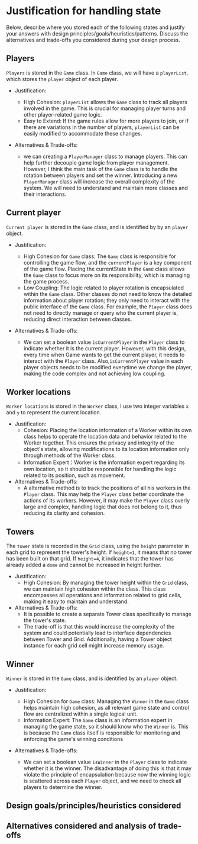 # Justification for handling state
Below, describe where you stored each of the following states and justify your answers with design principles/goals/heuristics/patterns. Discuss the alternatives and trade-offs you considered during your design process.

## Players
`Players` is stored in the `Game` class. In `Game` class, we will have a `playerList`, which stores the `player` object of each player.

- Justification:
    - High Cohesion: `playerList` allows the `Game` class to track all players involved in the game. This is crucial for managing player turns and other player-related game logic.
    - Easy to Extend: If the game rules allow for more players to join, or if there are variations in the number of players, `playerList` can be easily modified to accommodate these changes.

- Alternatives & Trade-offs:
    - we can creating a `PlayerManager` class to manage players. This can help further decouple game logic from player management. However, I think the main task of the `Game` class is to handle the rotation between players and set the winner. Introducing a new `PlayerManager` class will increase the overall complexity of the system. We will need to understand and maintain more classes and their interactions.


## Current player
`Current player` is stored in the `Game` class, and is identified by by an `player` object.

- Justification:  
    - High Cohesion for `Game` class: The `Game` class is responsible for controlling the game flow, and the `currentPlayer` is a key component of the game flow. Placing the currentState in the `Gam`e class allows the `Game` class to focus more on its responsibility, which is managing the game process.
    - Low Coupling: The logic related to player rotation is encapsulated within the `Game` class. Other classes do not need to know the detailed information about player rotation; they only need to interact with the public interface of the `Game` class. For example, the `Player` class does not need to directly manage or query who the current player is, reducing direct interaction between classes.

- Alternatives & Trade-offs:
    - We can set a boolean value `isCurrentPlayer` in the `Player` class to indicate whether it is the current player. However, with this design, every time when Game wants to get the current player, it needs to interact with the `Player` class. Also,`isCurrentPlayer` value in each player objects needs to be modified everytime we change the player, making the code complex and not achieving low coupling.

## Worker locations
`Worker locations` is stored in the `Worker` class, I use two integer variables `x` and `y` to represent the current location.

- Justification: 
    - Cohesion: Placing the location information of a Worker within its own class helps to operate the location data and behavior related to the Worker together. This ensures the privacy and integrity of the object's state, allowing modifications to its location information only through methods of the Worker class.
    - Information Expert：Worker is the information expert regarding its own location, so it should be responsible for handling the logic related to its position, such as movement.
- Alternatives & Trade-offs:
    - A alternative method is to track the positions of all his workers in the `Player` class. This may help the `Player` class better coordinate the actions of its workers. However, it may make the `Player` class overly large and complex, handling logic that does not belong to it, thus reducing its clarity and cohesion.

## Towers
The `tower` state is recorded in the `Grid` class, using the `height` parameter in each grid to represent the tower's height. If `height=1`, it means that no tower has been built on that grid. If `height=4`, it indicates that the tower has already added a `dome` and cannot be increased in height further.

- Justification: 
    - High Cohesion: By managing the tower height within the `Grid` class, we can maintain high cohesion within the class. This class encompasses all operations and information related to grid cells, making it easy to maintain and understand.
- Alternatives & Trade-offs:
    - It is possible to create a separate Tower class specifically to manage the tower's state.
    - The trade-off is that this would increase the complexity of the system and could potentially lead to interface dependencies between Tower and Grid. Additionally, having a Tower object instance for each grid cell might increase memory usage.

## Winner
`Winner` is stored in the `Game` class, and is identified by an `player` object.
- Justification:  
    - High Cohesion for `Game` class: Managing the `Winner` in the `Game` class helps maintain high cohesion, as all relevant game state and control flow are centralized within a single logical unit.
    - Information Expert: The `Game` class is an information expert in managing the game state, so it should know who the `Winner` is. This is because the `Game` class itself is responsible for monitoring and enforcing the game's winning conditions

- Alternatives & Trade-offs:
    - We can set a boolean value `isWinner` in the `Player` class to indicate whether it is the winner. The disadvantage of doing this is that it may violate the principle of encapsulation because now the winning logic is scattered across each `Player` object, and we need to check all players to determine the winner.

## Design goals/principles/heuristics considered
<fill your anwsers here>

## Alternatives considered and analysis of trade-offs
<fill your anwsers here>